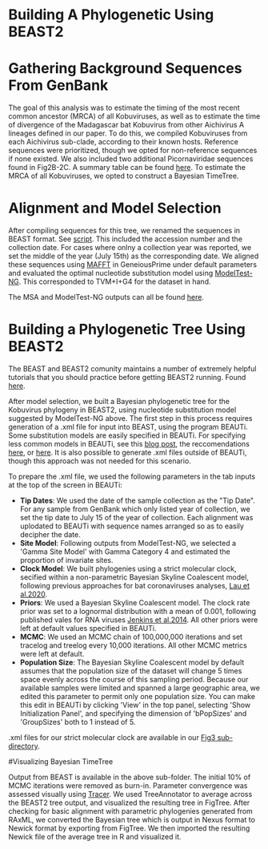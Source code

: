 # Building A Phylogenetic Using BEAST2

# Gathering Background Sequences From GenBank

The goal of this analysis was to estimate the timing of the most recent common ancestor (MRCA) of all Kobuviruses, as well as to estimate the time of divergence of the Madagascar bat Kobuvirus from other Aichivirus A lineages defined in our paper. To do this, we compiled Kobuviruses from each Aichivirus sub-clade, according to their known hosts. Reference sequences were prioritized, though we opted for non-reference sequences if none existed. We also included two additional Picornaviridae sequences found in Fig2B-2C. A summary table can be found [here](https://github.com/fgonzalez3/mada-bat-kobuvirus/blob/main/Fig3/beast_kobuvirus_metadata_manual%20copy.csv). To estimate the MRCA of all Kobuviruses, we opted to construct a Bayesian TimeTree.

# Alignment and Model Selection

After compiling sequences for this tree, we renamed the sequences in BEAST format. See [script](https://github.com/fgonzalez3/mada-bat-kobuvirus/blob/main/TreePrep/pre_beast_name.R). This included the accession number and the collection date. For cases where onlny a collection year was reported, we set the middle of the year (July 15th) as the corresponding date. We aligned these sequences using [MAFFT](https://mafft.cbrc.jp/alignment/server/) in GeneiousPrime under default parameters and evaluated the optimal nucleotide substitution model using [ModelTest-NG](https://github.com/ddarriba/modeltest). This corresponded to TVM+I+G4 for the dataset in hand. 

The MSA and ModelTest-NG outputs can all be found [here](https://github.com/fgonzalez3/mada-bat-kobuvirus/tree/main/Fig3). 

# Building a Phylogenetic Tree Using BEAST2

The BEAST and BEAST2 comunity maintains a number of extremely helpful tutorials that you should practice before getting BEAST2 running. Found [here](https://taming-the-beast.org/tutorials/Introduction-to-BEAST2/). 

After model selection, we built a Bayesian phylogenetic tree for the Kobuvirus phylogeny in BEAST2, using nucleotide substitution model suggested by ModelTest-NG above. The first step in this process requires generation of a .xml file for input into BEAST, using the program BEAUTi. Some substitution models are easily specified in BEAUTi. For specifying less common models in BEAUTi, see this [blog post](https://justinbagley.rbind.io/2016/10/11/setting-dna-substitution-models-beast/), the reccomendations [here](https://groups.google.com/g/ggplot2/c/H50aGubqt2U), or [here](http://www.iqtree.org/doc/Substitution-Models). It is also possible to generate .xml files outside of BEAUTi, though this approach was not needed for this scenario. 

To prepare the .xml file, we used the following parameters in the tab inputs at the top of the screen in BEAUTi:

- **Tip Dates**: We used the date of the sample collection as the "Tip Date". For any sample from GenBank which only listed year of collection, we set the tip date to July 15 of the year of collection. Each alignment was uplodated to BEAUTi with sequence names arranged so as to easily decipher the date.
- **Site Model**: Following outputs from ModelTest-NG, we selected a 'Gamma Site Model' with Gamma Category 4 and estimated the proportion of invariate sites. 
- **Clock Model**: We built phylogenies using a strict molecular clock, secified within a non-parametric Bayesian Skyline Coalescent model, following previous approaches for bat coronaviruses analyses, [Lau et al.2020](https://journals.asm.org/doi/full/10.1128/JVI.02219-09). 
- **Priors**: We used a Bayesian Skyline Coalescent model. The clock rate prior was set to a lognormal distribution with a mean of 0.001, following published vales for RNA viruses [Jenkins et al.2014](https://link.springer.com/article/10.1007/s00239-001-0064-3). All other priors were left at default values specified in BEAUTi. 
- **MCMC**: We used an MCMC chain of 100,000,000 iterations and set tracelog and treelog every 10,000 iterations. All other MCMC metrics were left at default. 
- **Population Size**: The Bayesian Skyline Coalescent model by default assumes that the population size of the dataset will change 5 times space evenly across the course of this sampling period. Because our available samples were limited and spanned a large geographic area, we edited this parameter to permit only one population size. You can make this edit in BEAUTi by clicking 'View' in the top panel, selecting 'Show Initialization Panel', and specifying the dimension of 'bPopSizes' and 'GroupSizes' both to 1 instead of 5. 

.xml files for our strict molecular clock are available in our [Fig3 sub-directory](https://github.com/fgonzalez3/mada-bat-kobuvirus/tree/main/Fig3/beast_run). 

#Visualizing Bayesian TimeTree

Output from BEAST is available in the above sub-folder. The initial 10% of MCMC iterations were removed as burn-in. Parameter convergence was assessed visually using [Tracer](https://www.beast2.org/tracer-2/). We used TreeAnnotator to average across the BEAST2 tree output, and visualized the resulting tree in FigTree. After checking for basic alignment with parametric phylogenies generated from RAxML, we converted the Bayesian tree which is output in Nexus format to Newick format by exporting from FigTree. We then imported the resulting Newick file of the average tree in R and visualized it. 


